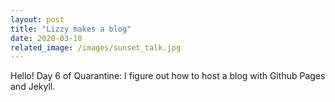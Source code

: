```yaml
---
layout: post
title: "Lizzy makes a blog"
date: 2020-03-18
related_image: /images/sunset_talk.jpg
---
```


Hello! 
Day 6 of Quarantine: I figure out how to host a blog with Github Pages and Jekyll. 
